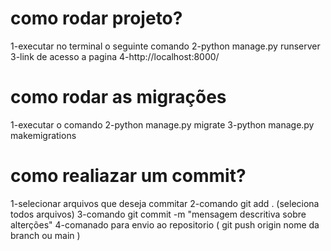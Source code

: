 # como rodar projeto?
1-executar no terminal o seguinte comando
2-python manage.py runserver
3-link de acesso a pagina
4-http://localhost:8000/

# como rodar as migrações
1-executar o comando
2-python manage.py migrate
3-python manage.py makemigrations

# como realiazar um commit?
1-selecionar arquivos que deseja commitar
2-comando git add . (seleciona todos arquivos)
3-comando git commit -m "mensagem descritiva sobre alterções"
4-comanado para envio ao repositorio ( git push origin nome da branch ou main )
